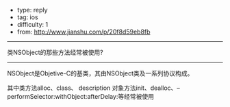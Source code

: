 - type: reply
- tag: ios
- difficulty:  1
- from: http://www.jianshu.com/p/20f8d59eb8fb

--------

类NSObject的那些方法经常被使用?

---------

NSObject是Objetive-C的基类，其由NSObject类及一系列协议构成。

其中类方法alloc、class、 description 对象方法init、dealloc、– performSelector:withObject:afterDelay:等经常被使用
